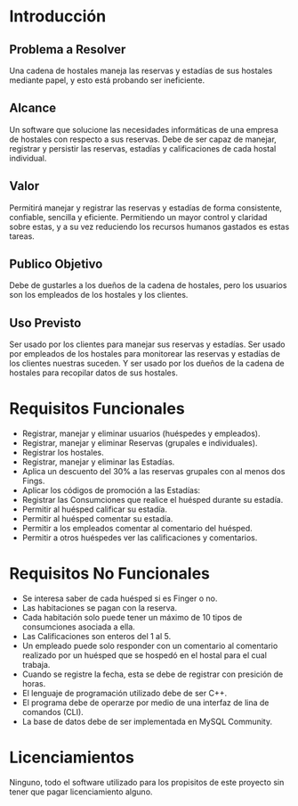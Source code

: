 # Introducción
## Problema a Resolver
Una cadena de hostales maneja las reservas y estadías de sus hostales mediante papel, y esto está probando ser ineficiente.

## Alcance
Un software que solucione las necesidades informáticas de una empresa de hostales con respecto a sus reservas. 
Debe de ser capaz de manejar, registrar y persistir las reservas, estadías y calificaciones de cada hostal individual.

## Valor
Permitirá manejar y registrar las reservas y estadías de forma consistente, confiable, sencilla y eficiente. Permitiendo un mayor control y claridad sobre estas, y a su vez reduciendo los recursos humanos gastados es estas tareas.

## Publico Objetivo
Debe de gustarles a los dueños de la cadena de hostales, pero los usuarios son los empleados de los hostales y los clientes.

## Uso Previsto
Ser usado por los clientes para manejar sus reservas y estadías.
Ser usado por empleados de los hostales para monitorear las reservas y estadías de los clientes nuestras suceden.
Y ser usado por los dueños de la cadena de hostales para recopilar datos de sus hostales.

# Requisitos Funcionales
 - Registrar, manejar y eliminar usuarios (huéspedes y empleados).
 - Registrar, manejar y eliminar Reservas (grupales e individuales).
 - Registrar los hostales.
 - Registrar, manejar y eliminar las Estadías.
 - Aplica un descuento del 30% a las reservas grupales con al menos dos Fings.
 - Aplicar los códigos de promoción a las Estadías:
 - Registrar las Consumciones que realice el huésped durante su estadía.
 - Permitir al huésped calificar su estadía.
 - Permitir al huésped comentar su estadía.
 - Permitir a los empleados comentar al comentario del huésped.
 - Permitir a otros huéspedes ver las calificaciones y comentarios.

# Requisitos No Funcionales
 - Se interesa saber de cada huésped si es Finger o no.
 - Las habitaciones se pagan con la reserva.
 - Cada habitación solo puede tener un máximo de 10 tipos de consumciones asociada a ella.
 - Las Calificaciones son enteros del 1 al 5.
 - Un empleado puede solo responder con un comentario al comentario realizado por un huésped que se hospedó en el hostal para el cual trabaja.
 - Cuando se registre la fecha, esta se debe de registrar con presición de horas.
 - El lenguaje de programación utilizado debe de ser C++.
 - El programa debe de operarze por medio de una interfaz de lina de comandos (CLI).
 - La base de datos debe de ser implementada en MySQL Community.

# Licenciamientos
Ninguno, todo el software utilizado para los propisitos de este proyecto sin tener que pagar licenciamiento alguno.

